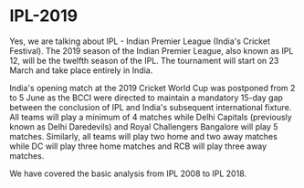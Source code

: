 # IPL-2019
Yes, we are talking about IPL - Indian Premier League (India's Cricket Festival). The 2019 season of the Indian Premier League, also known as IPL 12, will be the twelfth season of the IPL. The tournament will start on 23 March and take place entirely in India. 

India's opening match at the 2019 Cricket World Cup was postponed from 2 to 5 June as the BCCI were directed to maintain a mandatory 15-day gap between the conclusion of IPL and India's subsequent international fixture. All teams will play a minimum of 4 matches while Delhi Capitals (previously known as Delhi Daredevils) and Royal Challengers Bangalore will play 5 matches. Similarly, all teams will play two home and two away matches while DC will play three home matches and RCB will play three away matches. 

We have covered the basic analysis from IPL 2008 to IPL 2018.

